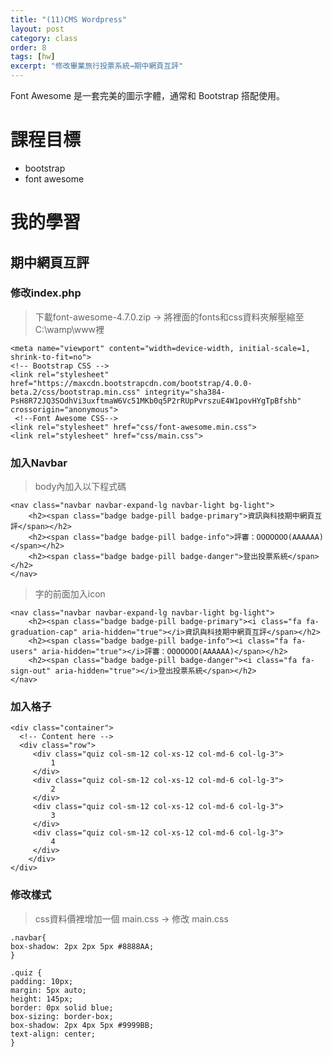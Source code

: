 ```yaml
---
title: "(11)CMS Wordpress"
layout: post
category: class
order: 8
tags: [hw]
excerpt: "修改畢業旅行投票系統→期中網頁互評"
---
```

Font Awesome 是一套完美的圖示字體，通常和 Bootstrap 搭配使用。

# 課程目標
- bootstrap
- font awesome

# 我的學習

## 期中網頁互評

### 修改index.php
> 下載font-awesome-4.7.0.zip → 將裡面的fonts和css資料夾解壓縮至C:\wamp\www裡
```
<meta name="viewport" content="width=device-width, initial-scale=1, shrink-to-fit=no">
<!-- Bootstrap CSS -->
<link rel="stylesheet" href="https://maxcdn.bootstrapcdn.com/bootstrap/4.0.0-beta.2/css/bootstrap.min.css" integrity="sha384-PsH8R72JQ3SOdhVi3uxftmaW6Vc51MKb0q5P2rRUpPvrszuE4W1povHYgTpBfshb" crossorigin="anonymous">
 <!--Font Awesome CSS-->
<link rel="stylesheet" href="css/font-awesome.min.css">
<link rel="stylesheet" href="css/main.css">
```

### 加入Navbar
> body內加入以下程式碼
```
<nav class="navbar navbar-expand-lg navbar-light bg-light">
    <h2><span class="badge badge-pill badge-primary">資訊與科技期中網頁互評</span></h2>
    <h2><span class="badge badge-pill badge-info">評審：OOOOOOO(AAAAAA)</span></h2>
    <h2><span class="badge badge-pill badge-danger">登出投票系統</span></h2>
</nav>
```

> 字的前面加入icon
```
<nav class="navbar navbar-expand-lg navbar-light bg-light">
    <h2><span class="badge badge-pill badge-primary"><i class="fa fa-graduation-cap" aria-hidden="true"></i>資訊與科技期中網頁互評</span></h2>
    <h2><span class="badge badge-pill badge-info"><i class="fa fa-users" aria-hidden="true"></i>評審：OOOOOOO(AAAAAA)</span></h2>
    <h2><span class="badge badge-pill badge-danger"><i class="fa fa-sign-out" aria-hidden="true"></i>登出投票系統</span></h2>
</nav>
```

### 加入格子
```
<div class="container">
  <!-- Content here -->
  <div class="row">
     <div class="quiz col-sm-12 col-xs-12 col-md-6 col-lg-3">
         1
     </div>
     <div class="quiz col-sm-12 col-xs-12 col-md-6 col-lg-3">
         2
     </div>
     <div class="quiz col-sm-12 col-xs-12 col-md-6 col-lg-3">
         3
     </div>
     <div class="quiz col-sm-12 col-xs-12 col-md-6 col-lg-3">
         4
     </div>
    </div>
</div>
```

### 修改樣式
>  css資料價裡增加一個 main.css → 修改 main.css
```
.navbar{
box-shadow: 2px 2px 5px #8888AA;
}
```
> 
```
.quiz {
padding: 10px;
margin: 5px auto;
height: 145px;
border: 0px solid blue;
box-sizing: border-box;
box-shadow: 2px 4px 5px #9999BB;
text-align: center;
}
```

[1]: https://github.com/        "GitHub"
[2]: https://pages.github.com/  "GitHub Pages"
[3]: https://jekyllrb.com/      "Jekyll"
[4]: http://markdown.tw         "Markdown文件"
[5]: http://dillinger.io/       "Dillinger"









